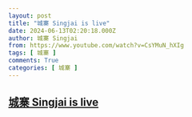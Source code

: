 ```yaml
---
layout: post
title: "城寨 Singjai is live"
date: 2024-06-13T02:20:18.000Z
author: 城寨 Singjai
from: https://www.youtube.com/watch?v=CsYMuN_hXIg
tags: [ 城寨 ]
comments: True
categories: [ 城寨 ]
---
```

<!--1718245218000-->
[城寨 Singjai is live](https://www.youtube.com/watch?v=CsYMuN_hXIg)
------

<div>

</div>
